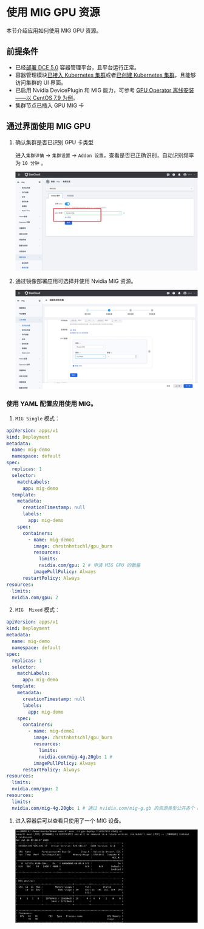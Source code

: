 # 使用 MIG GPU 资源

本节介绍应用如何使用 MIG GPU 资源。

## 前提条件

- 已经[部署 DCE 5.0](https://docs.daocloud.io/install/index.html) 容器管理平台，且平台运行正常。
- 容器管理模块[已接入 Kubernetes 集群](../clusters/integrate-cluster.md)或者[已创建 Kubernetes 集群](../clusters/create-cluster.md)，且能够访问集群的 UI 界面。
- 已启用 Nvidia DevicePlugin 和 MIG 能力，可参考 [GPU Operator 离线安装——以 CentOS 7.9 为例](./install_nvidia_driver_of_operator.md)。
- 集群节点已插入 GPU MIG 卡

## 通过界面使用 MIG GPU

1. 确认集群是否已识别 GPU 卡类型

    进入`集群详情` -> `集群设置` -> `Addon 设置`，查看是否已正确识别，自动识别频率为 `10 分钟` 。

    ![gpu](../../images/gpu_mig01.jpg)

1. 通过镜像部署应用可选择并使用 Nvidia MIG 资源。

    ![mig02](../../images/gpu_mig02.jpg)

### 使用 YAML 配置应用使用 MIG。


1. `MIG Single` 模式：

```yaml
apiVersion: apps/v1
kind: Deployment
metadata:
  name: mig-demo
  namespace: default
spec:
  replicas: 1
  selector:
    matchLabels:
      app: mig-demo
  template:
    metadata:
      creationTimestamp: null
      labels:
        app: mig-demo
    spec:
      containers:
        - name: mig-demo1
          image: chrstnhntschl/gpu_burn
          resources:
            limits:
            nvidia.com/gpu: 2 # 申请 MIG GPU 的数量
          imagePullPolicy: Always
      restartPolicy: Always
resources:
  limits:
  nvidia.com/gpu: 2
```

2. `MIG  Mixed` 模式：

```yaml
apiVersion: apps/v1
kind: Deployment
metadata:
  name: mig-demo
  namespace: default
spec:
  replicas: 1
  selector:
    matchLabels:
      app: mig-demo
  template:
    metadata:
      creationTimestamp: null
      labels:
        app: mig-demo
    spec:
      containers:
        - name: mig-demo1
          image: chrstnhntschl/gpu_burn
          resources:
            limits:
            nvidia.com/mig-4g.20gb: 1 # 
          imagePullPolicy: Always
      restartPolicy: Always
resources:
  limits:
  nvidia.com/gpu: 2
resources:
  limits:
  nvidia.com/mig-4g.20gb: 1 # 通过 nvidia.com/mig-g.gb 的资源类型公开各个 MIG 设备。
```

1. 进入容器后可以查看只使用了一个 MIG 设备。

    ![mig03](../../images/gpu_mig03.png)
